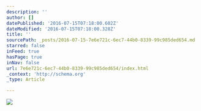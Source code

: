 ```yaml
---
description: ''
author: []
datePublished: '2016-07-15T07:18:00.602Z'
dateModified: '2016-07-15T07:18:00.328Z'
title: ''
sourcePath: _posts/2016-07-15-7e6e721c-6ec7-44b0-8339-99c985ded654.md
starred: false
inFeed: true
hasPage: true
inNav: false
url: 7e6e721c-6ec7-44b0-8339-99c985ded654/index.html
_context: 'http://schema.org'
_type: Article

---
```

![](https://the-grid-user-content.s3-us-west-2.amazonaws.com/4d47a491-c5db-49f3-bac8-104e0e87d87f.jpg)